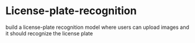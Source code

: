 # License-plate-recognition
build a license-plate recognition model where users can upload images and it should recognize the license plate
